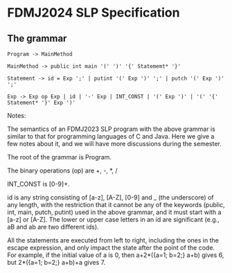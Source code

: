 # FDMJ2024 SLP Specification

## The grammar

```
Program -> MainMethod

MainMethod -> public int main '(' ')' '{' Statememt* '}' 

Statement -> id = Exp ';' | putint '(' Exp ')' ';' | putch '(' Exp ')' ';' 

Exp -> Exp op Exp | id | '-' Exp | INT_CONST | '(' Exp ')' | '(' '{' Statement* '}' Exp ')'

```
Notes:

The semantics of an FDMJ2023 SLP program with the above grammar is similar to that for programming languages of C and Java. Here we give a few notes about it, and we will have more discussions during the semester.


The root of the grammar is Program.

The binary operations (op) are +, -, *, /

INT_CONST is [0-9]+.


id is any string consisting of [a-z], [A-Z], [0-9] and _ (the underscore) of any length, with the restriction that it cannot be any of the keywords (public, int, main, putch, putint) used in the above grammar, and it must start with a [a-z] or [A-Z]. The lower or upper case letters in an id are significant (e.g., aB and ab are two different ids).

All the statements are executed from left to right, including the ones in the escape expression, and only impact the state after the point of the code. For example, if the initial value of a is 0, then a+2\*({a=1; b=2;} a+b) gives 6, but 2\*({a=1; b=2;} a+b)+a gives 7.